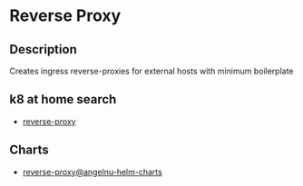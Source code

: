 # Reverse Proxy

## Description

Creates ingress reverse-proxies for external hosts with minimum boilerplate

## k8 at home search

- [reverse-proxy](https://nanne.dev/k8s-at-home-search/#/reverse-proxy)

## Charts

- [reverse-proxy@angelnu-helm-charts](https://angelnu.github.io/helm-charts/)

